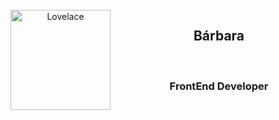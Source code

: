 <div align="center">
  <br>
  <img src="https://octodex.github.com/images/mona-lovelace.jpg" alt="Lovelace" align="left" height="160">
  <h2><strong>Bárbara</h2>
  <br>
  <h3><strong>FrontEnd Developer</strong></h3>
</div>



